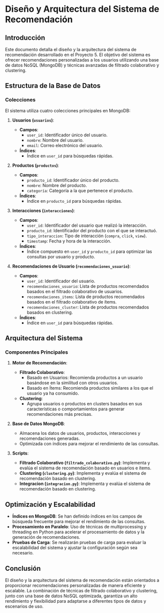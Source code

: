 # Diseño y Arquitectura del Sistema de Recomendación

## Introducción

Este documento detalla el diseño y la arquitectura del sistema de recomendación desarrollado en el Proyecto 5. El objetivo del sistema es ofrecer recomendaciones personalizadas a los usuarios utilizando una base de datos NoSQL (MongoDB) y técnicas avanzadas de filtrado colaborativo y clustering.


## Estructura de la Base de Datos

### Colecciones

El sistema utiliza cuatro colecciones principales en MongoDB:

1. **Usuarios (`usuarios`)**:
   - **Campos**:
     - `user_id`: Identificador único del usuario.
     - `nombre`: Nombre del usuario.
     - `email`: Correo electrónico del usuario.
   - **Índices**:
     - Índice en `user_id` para búsquedas rápidas.

2. **Productos (`productos`)**:
   - **Campos**:
     - `producto_id`: Identificador único del producto.
     - `nombre`: Nombre del producto.
     - `categoría`: Categoría a la que pertenece el producto.
   - **Índices**:
     - Índice en `producto_id` para búsquedas rápidas.

3. **Interacciones (`interacciones`)**:
   - **Campos**:
     - `user_id`: Identificador del usuario que realizó la interacción.
     - `producto_id`: Identificador del producto con el que se interactuó.
     - `tipo_interaccion`: Tipo de interacción (`compra`, `click`, `view`).
     - `timestamp`: Fecha y hora de la interacción.
   - **Índices**:
     - Índice compuesto en `user_id` y `producto_id` para optimizar las consultas por usuario y producto.

4. **Recomendaciones de Usuario (`recomendaciones_usuario`)**:
   - **Campos**:
     - `user_id`: Identificador del usuario.
     - `recomendaciones_usuario`: Lista de productos recomendados basados en el filtrado colaborativo de usuarios.
     - `recomendaciones_items`: Lista de productos recomendados basados en el filtrado colaborativo de ítems.
     - `recomendaciones_cluster`: Lista de productos recomendados basados en clustering.
   - **Índices**:
     - Índice en `user_id` para búsquedas rápidas.


## Arquitectura del Sistema

### Componentes Principales

1. **Motor de Recomendación**:
   - **Filtrado Colaborativo**:
     - Basado en Usuarios: Recomienda productos a un usuario basándose en la similitud con otros usuarios.
     - Basado en Ítems: Recomienda productos similares a los que el usuario ya ha consumido.
   - **Clustering**:
     - Agrupa usuarios o productos en clusters basados en sus características o comportamientos para generar recomendaciones más precisas.

2. **Base de Datos MongoDB**:
   - Almacena los datos de usuarios, productos, interacciones y recomendaciones generadas.
   - Optimizada con índices para mejorar el rendimiento de las consultas.

3. **Scripts**:
   - **Filtrado Colaborativo (`filtrado_colaborativo.py`)**: Implementa y evalúa el sistema de recomendación basado en usuarios e ítems.
   - **Clustering (`clustering.py`)**: Implementa y evalúa el sistema de recomendación basado en clustering.
   - **Integracion (`integracion.py`)**: Implementa y evalúa el sistema de recomendación basado en clustering.



## Optimización y Escalabilidad

- **Índices en MongoDB**: Se han definido índices en los campos de búsqueda frecuente para mejorar el rendimiento de las consultas.
- **Procesamiento en Paralelo**: Uso de técnicas de multiprocessing y threading en Python para acelerar el procesamiento de datos y la generación de recomendaciones.
- **Pruebas de Carga**: Se realizarán pruebas de carga para evaluar la escalabilidad del sistema y ajustar la configuración según sea necesario.

## Conclusión

El diseño y la arquitectura del sistema de recomendación están orientados a proporcionar recomendaciones personalizadas de manera eficiente y escalable. La combinación de técnicas de filtrado colaborativo y clustering, junto con una base de datos NoSQL optimizada, garantiza un alto rendimiento y flexibilidad para adaptarse a diferentes tipos de datos y escenarios de uso.


